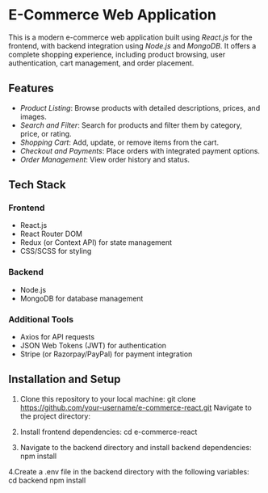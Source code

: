 # E-Commerce Web Application

This is a modern e-commerce web application built using *React.js* for the frontend, with backend integration using *Node.js* and *MongoDB*. It offers a complete shopping experience, including product browsing, user authentication, cart management, and order placement.

## Features

- *Product Listing*: Browse products with detailed descriptions, prices, and images.
- *Search and Filter*: Search for products and filter them by category, price, or rating.
- *Shopping Cart*: Add, update, or remove items from the cart.
- *Checkout and Payments*: Place orders with integrated payment options.
- *Order Management*: View order history and status.

## Tech Stack

### Frontend
- React.js
- React Router DOM
- Redux (or Context API) for state management
- CSS/SCSS for styling

### Backend
- Node.js
- MongoDB for database management

### Additional Tools
- Axios for API requests
- JSON Web Tokens (JWT) for authentication
- Stripe (or Razorpay/PayPal) for payment integration

## Installation and Setup

1. Clone this repository to your local machine:
   git clone https://github.com/your-username/e-commerce-react.git
Navigate to the project directory:

2. Install frontend dependencies:
    cd e-commerce-react
  
3. Navigate to the backend directory and install backend dependencies:
    npm install

4.Create a .env file in the backend directory with the following variables:  
   cd backend
   npm install

